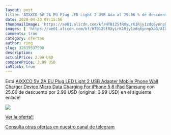 ```yaml
---
layout: post
title: 'AIXXCO 5V 2A EU Plug LED Light 2 USB Ada al 25.06 % de descuento'
date: 2020-04-23 07:15:56
thumbnailImage: 'https://ae01.alicdn.com/kf/HTB12SfRXyLrK1Rjy1zdq6ynnpXaG/AIXXCO-5V-2A-EU-Plug-LED-Light-2-USB-Adapter-Mobile-Phone-Wall-Charger-Device-Micro.jpg_350x350._SL200_.jpg'
images: [ 'https://ae01.alicdn.com/kf/HTB12SfRXyLrK1Rjy1zdq6ynnpXaG/AIXXCO-5V-2A-EU-Plug-LED-Light-2-USB-Adapter-Mobile-Phone-Wall-Charger-Device-Micro.jpg_350x350._SL200_.jpg' ]
comments: true
category: ofertas
author: ring
slug: 32619537590
description:
actualPrice: 2.99 USD
comparePrice: 3.99 USD
inStock: true
---
```


Está [AIXXCO 5V 2A EU Plug LED Light 2 USB Adapter Mobile Phone Wall Charger Device Micro Data Charging For iPhone 5 6 iPad Samsung](https://www.amazon.com/dp/32619537590/?tag=redken08-20) con 25.06 de descuento por 2.99 USD (original: 3.99 USD) en el siguiente enlace!

[![](https://ae01.alicdn.com/kf/HTB12SfRXyLrK1Rjy1zdq6ynnpXaG/AIXXCO-5V-2A-EU-Plug-LED-Light-2-USB-Adapter-Mobile-Phone-Wall-Charger-Device-Micro.jpg_350x350._SL200_.jpg)](https://www.amazon.com/dp/32619537590/?tag=redken08-20)

[Ver la oferta!!](https://www.amazon.com/dp/32619537590/?tag=redken08-20)

[Consulta otras ofertas en nuestro canal de telegram](https://t.me/s/ofertas25)
